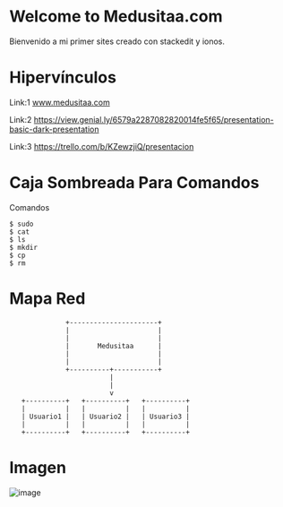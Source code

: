 # Welcome to Medusitaa.com

Bienvenido a mi primer sites creado con stackedit y ionos.

# Hipervínculos
Link:1 www.medusitaa.com

Link:2 https://view.genial.ly/6579a2287082820014fe5f65/presentation-basic-dark-presentation

Link:3 https://trello.com/b/KZewzjiQ/presentacion
# Caja Sombreada Para Comandos
Comandos
```
$ sudo
$ cat
$ ls 
$ mkdir
$ cp
$ rm
```
# Mapa Red
```
              +----------------------+
              |                      |
              |                      |
              |       Medusitaa      |
              |                      |
              |                      |
              +----------+-----------+
                         |
                         |
                         v
   +----------+   +----------+   +----------+
   |          |   |          |   |          |
   | Usuario1 |   | Usuario2 |   | Usuario3 |
   |          |   |          |   |          |
   +----------+   +----------+   +----------+
   ```


# Imagen
![image](https://github.com/RMT24/RMT24/assets/148152801/90fe5e1d-9099-4ece-a8bc-c8c3e6230db3)
